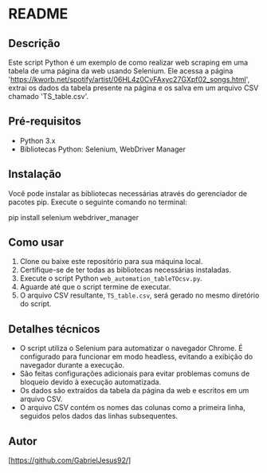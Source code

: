 # README

## Descrição
Este script Python é um exemplo de como realizar web scraping em uma tabela de uma página da web usando Selenium. Ele acessa a página 'https://kworb.net/spotify/artist/06HL4z0CvFAxyc27GXpf02_songs.html', extrai os dados da tabela presente na página e os salva em um arquivo CSV chamado 'TS_table.csv'.

## Pré-requisitos
- Python 3.x
- Bibliotecas Python: Selenium, WebDriver Manager

## Instalação
Você pode instalar as bibliotecas necessárias através do gerenciador de pacotes pip. Execute o seguinte comando no terminal:

pip install selenium webdriver_manager


## Como usar
1. Clone ou baixe este repositório para sua máquina local.
2. Certifique-se de ter todas as bibliotecas necessárias instaladas.
3. Execute o script Python `web_automation_tableTOcsv.py`.
4. Aguarde até que o script termine de executar.
5. O arquivo CSV resultante, `TS_table.csv`, será gerado no mesmo diretório do script.

## Detalhes técnicos
- O script utiliza o Selenium para automatizar o navegador Chrome. É configurado para funcionar em modo headless, evitando a exibição do navegador durante a execução.
- São feitas configurações adicionais para evitar problemas comuns de bloqueio devido à execução automatizada.
- Os dados são extraídos da tabela da página da web e escritos em um arquivo CSV.
- O arquivo CSV contém os nomes das colunas como a primeira linha, seguidos pelos dados das linhas subsequentes.

## Autor
[https://github.com/GabrielJesus92/]
